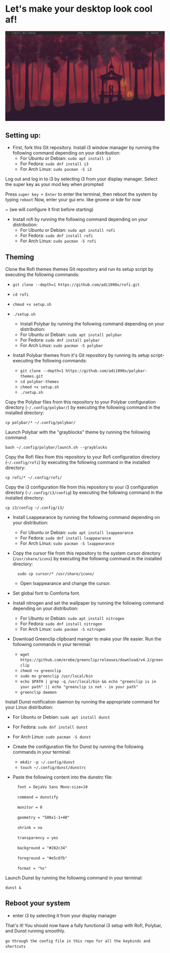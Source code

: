 # Let's make your desktop look cool af!
<img src="./screenshot.png" alt="screenshot"/>

## Setting up:
- First, fork this Git repository.
Install i3 window manager by running the following command depending on your distribution:
   - For Ubuntu or Debian: `sudo apt install i3`
   - For Fedora: `sudo dnf install i3`
   - For Arch Linux: `sudo pacman -S i3`

Log out and log in to i3 by selecting i3 from your display manager.
Select the super key as your mod key when prompted

Press `super key + Enter` to enter the terminal, then reboot the system by typing `reboot`
Now, enter your gui env. like gnome or kde for now 

~ (we will configure it first before starting)

- Install rofi by running the following command depending on your distribution:
   - For Ubuntu or Debian: `sudo apt install rofi`
   - For Fedora: `sudo dnf install rofi`
   - For Arch Linux: `sudo pacman -S rofi`

## Theming

Clone the Rofi themes themes Git repository and run its setup script by executing the following commands:

- `git clone --depth=1 https://github.com/adi1090x/rofi.git`
- `cd rofi`
- `chmod +x setup.sh`
- `./setup.sh`

    - Install Polybar by running the following command depending on your distribution:
    - For Ubuntu or Debian: `sudo apt install polybar`
    - For Fedora: `sudo dnf install polybar`
    - For Arch Linux: `sudo pacman -S polybar`
  
- Install Polybar themes from it's Git repository by running its setup script- executing the following commands:

    - `git clone --depth=1 https://github.com/adi1090x/polybar-themes.git`
    - `cd polybar-themes`
    - `chmod +x setup.sh`
    - `./setup.sh`

Copy the Polybar files from this repository to your Polybar configuration directory (`~/.config/polybar/`) by executing the following command in the installed directory:

    cp polybar/* ~/.config/polybar/

Launch Polybar with the "grayblocks" theme by running the following command:

    bash ~/.config/polybar/launch.sh --grayblocks

Copy the Rofi files from this repository to your Rofi configuration directory (`~/.config/rofi`) by executing the following command in the installed directory:

    cp rofi/* ~/.config/rofi/

Copy the i3 configuration file from this repository to your i3 configuration directory (`~/.config/i3/config`) by executing the following command in the installed directory:

    cp i3/config ~/.config/i3/

- Install Lxappearance by running the following command depending on your distribution:
    - For Ubuntu or Debian: `sudo apt install lxappearance`
    - For Fedora: `sudo dnf install lxappearance`
    - For Arch Linux: `sudo pacman -S lxappearance`
  
- Copy the cursor file from this repository to the system cursor directory (`/usr/share/icons`) by executing the following command in the installed directory:

        sudo cp cursor/* /usr/share/icons/

  - Open lxappearance and change the cursor.

- Set global font to Comforta font.

- Install nitrogen and set the wallpaper by running the following command depending on your distribution:
    - For Ubuntu or Debian: `sudo apt install nitrogen`
    - For Fedora: `sudo dnf install nitrogen`
    - For Arch Linux: `sudo pacman -S nitrogen`

- Download Greenclip clipboard manger to make your life easier. Run the following commands in your terminal:

  - `wget https://github.com/erebe/greenclip/releases/download/v4.2/greenclip`
  - `chmod +x greenclip`
  - `sudo mv greenclip /usr/local/bin`
  - `echo $PATH | grep -q /usr/local/bin && echo "greenclip is in your path" || echo "greenclip is not - in your path"`
  - `greenclip daemon`

Install Dunst notification daemon by running the appropriate command for your Linux distribution:
   - For Ubuntu or Debian: `sudo apt install dunst`
   - For Fedora: `sudo dnf install dunst`
   - For Arch Linux: `sudo pacman -S dunst`

- Create the configuration file for Dunst by running the following commands in your terminal:

    - `mkdir -p ~/.config/dunst`
    - `touch ~/.config/dunst/dunstrc`

- Paste the following content into the dunstrc file:

        font = DejaVu Sans Mono:size=10

        command = dunstify

        monitor = 0

        geometry = "500x1-1+40"

        shrink = no

        transparency = yes

        background = "#282c34"

        foreground = "#e5c07b"

        format = "%s"

Launch Dunst by running the following command in your terminal:

    dunst &

## Reboot your system
- enter i3 by selecting it from your display manager
  
That's it! You should now have a fully functional i3 setup with Rofi, Polybar, and Dunst running smoothly.

`go through the config file in this repo for all the keybinds and shortcuts`
